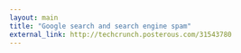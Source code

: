 ```yaml
---
layout: main
title: "Google search and search engine spam"
external_link: http://techcrunch.posterous.com/31543780
---
```



